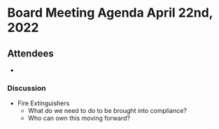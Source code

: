 # Board Meeting Agenda April 22nd, 2022

## Attendees
- 

### Discussion
- Fire Extinguishers
  - What do we need to do to be brought into compliance?
  - Who can own this moving forward?
